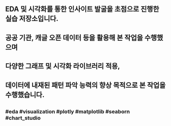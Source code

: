 ##
## EDA 및 시각화를 통한 인사이트 발굴을 초점으로 진행한 실습 저장소입니다.
## 공공 기관, 캐글 오픈 데이터 등을 활용해 본 작업을 수행했으며
## 다양한 그래프 및 시각화 라이브러리 적용,
## 데이터에 내재된 패턴 파악 능력의 향상 목적으로 본 작업을 수행했습니다.
##
### #eda #visualization #plotly #matplotlib #seaborn #chart_studio
##

